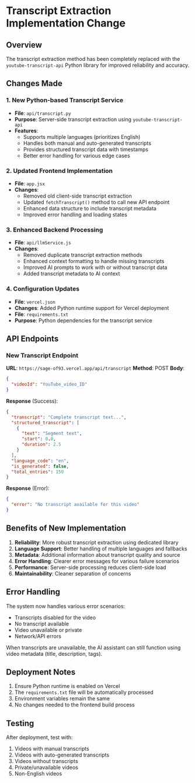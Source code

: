 # Transcript Extraction Implementation Change

## Overview
The transcript extraction method has been completely replaced with the `youtube-transcript-api` Python library for improved reliability and accuracy.

## Changes Made

### 1. New Python-based Transcript Service
- **File**: `api/transcript.py`
- **Purpose**: Server-side transcript extraction using `youtube-transcript-api`
- **Features**:
  - Supports multiple languages (prioritizes English)
  - Handles both manual and auto-generated transcripts
  - Provides structured transcript data with timestamps
  - Better error handling for various edge cases

### 2. Updated Frontend Implementation
- **File**: `app.jsx`
- **Changes**:
  - Removed old client-side transcript extraction
  - Updated `fetchTranscript()` method to call new API endpoint
  - Enhanced data structure to include transcript metadata
  - Improved error handling and loading states

### 3. Enhanced Backend Processing
- **File**: `api/llmService.js`
- **Changes**:
  - Removed duplicate transcript extraction methods
  - Enhanced context formatting to handle missing transcripts
  - Improved AI prompts to work with or without transcript data
  - Added transcript metadata to AI context

### 4. Configuration Updates
- **File**: `vercel.json`
- **Changes**: Added Python runtime support for Vercel deployment
- **File**: `requirements.txt`
- **Purpose**: Python dependencies for the transcript service

## API Endpoints

### New Transcript Endpoint
**URL**: `https://sage-of93.vercel.app/api/transcript`
**Method**: POST
**Body**:
```json
{
  "videoId": "YouTube_video_ID"
}
```

**Response** (Success):
```json
{
  "transcript": "Complete transcript text...",
  "structured_transcript": [
    {
      "text": "Segment text",
      "start": 0.0,
      "duration": 2.5
    }
  ],
  "language_code": "en",
  "is_generated": false,
  "total_entries": 150
}
```

**Response** (Error):
```json
{
  "error": "No transcript available for this video"
}
```

## Benefits of New Implementation

1. **Reliability**: More robust transcript extraction using dedicated library
2. **Language Support**: Better handling of multiple languages and fallbacks
3. **Metadata**: Additional information about transcript quality and source
4. **Error Handling**: Clearer error messages for various failure scenarios
5. **Performance**: Server-side processing reduces client-side load
6. **Maintainability**: Cleaner separation of concerns

## Error Handling

The system now handles various error scenarios:
- Transcripts disabled for the video
- No transcript available
- Video unavailable or private
- Network/API errors

When transcripts are unavailable, the AI assistant can still function using video metadata (title, description, tags).

## Deployment Notes

1. Ensure Python runtime is enabled on Vercel
2. The `requirements.txt` file will be automatically processed
3. Environment variables remain the same
4. No changes needed to the frontend build process

## Testing

After deployment, test with:
1. Videos with manual transcripts
2. Videos with auto-generated transcripts
3. Videos without transcripts
4. Private/unavailable videos
5. Non-English videos
